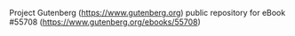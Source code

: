 Project Gutenberg (https://www.gutenberg.org) public repository for
eBook #55708 (https://www.gutenberg.org/ebooks/55708)
